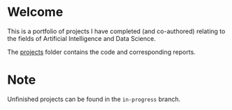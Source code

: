 # Welcome
This is a portfolio of projects I have completed (and co-authored) relating to the fields of Artificial Intelligence and Data Science.  

The [projects](projects/) folder contains the code and corresponding reports.

# Note
Unfinished projects can be found in the `in-progress` branch.
